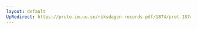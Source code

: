 ```yaml
---
layout: default
UpRedirect: https://pruto.im.uu.se/riksdagen-records-pdf/1874/prot-1874--ak--207/prot-1874--ak--207_006.pdf
---
```

